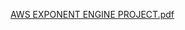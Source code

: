 [AWS EXPONENT ENGINE PROJECT.pdf](https://github.com/Prathyushkv/AWS-EXPONENT-ENGINE/files/14821610/AWS.EXPONENT.ENGINE.PROJECT.pdf)

